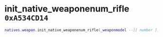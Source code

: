 # init_native_weaponenum_rifle `0xA534CD14`

```lua
natives.weapon.init_native_weaponenum_rifle(_weaponmodel --[[ number ]], _weaponname --[[ string ]], _data --[[ table ]])
```